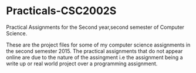 # Practicals-CSC2002S
Practical Assignments for the Second year,second semester of Computer Science.

These are the project files for some of my computer science assignments in the second semester 2015.
The practical assignments that do not appear online are due to the nature of the assingment i.e the assignment being a write up 
or real world project over a programming assignment.
